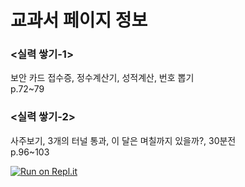 # 교과서 페이지 정보
### <실력 쌓기-1>
보안 카드 접수증, 정수계산기, 성적계산, 번호 뽑기 \
p.72~79


### <실력 쌓기-2>
사주보기, 3개의 터널 통과, 이 달은 며칠까지 있을까?, 30분전 \
p.96~103


[![Run on Repl.it](https://repl.it/badge/github/TheYunseokSong/quiz_preparation)](https://repl.it/github/TheYunseokSong/quiz_preparation)
